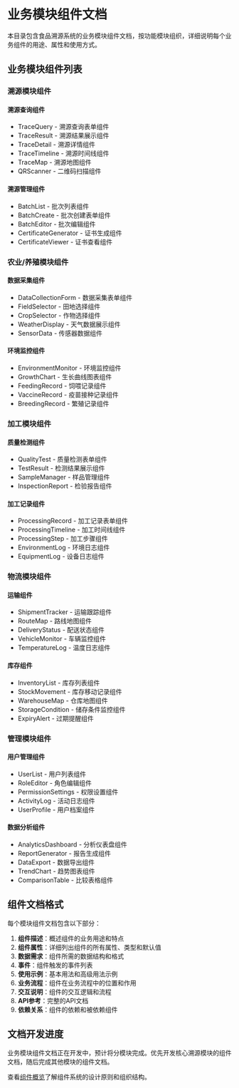 # 业务模块组件文档

<!-- updated for: 项目重构阶段一 - 文档统一与更新 -->

本目录包含食品溯源系统的业务模块组件文档，按功能模块组织，详细说明每个业务组件的用途、属性和使用方式。

## 业务模块组件列表

### 溯源模块组件

#### 溯源查询组件
- TraceQuery - 溯源查询表单组件
- TraceResult - 溯源结果展示组件
- TraceDetail - 溯源详情组件
- TraceTimeline - 溯源时间线组件
- TraceMap - 溯源地图组件
- QRScanner - 二维码扫描组件

#### 溯源管理组件
- BatchList - 批次列表组件
- BatchCreate - 批次创建表单组件
- BatchEditor - 批次编辑组件
- CertificateGenerator - 证书生成组件
- CertificateViewer - 证书查看组件

### 农业/养殖模块组件

#### 数据采集组件
- DataCollectionForm - 数据采集表单组件
- FieldSelector - 田地选择组件
- CropSelector - 作物选择组件
- WeatherDisplay - 天气数据展示组件
- SensorData - 传感器数据组件

#### 环境监控组件
- EnvironmentMonitor - 环境监控组件
- GrowthChart - 生长曲线图表组件
- FeedingRecord - 饲喂记录组件
- VaccineRecord - 疫苗接种记录组件
- BreedingRecord - 繁殖记录组件

### 加工模块组件

#### 质量检测组件
- QualityTest - 质量检测表单组件
- TestResult - 检测结果展示组件
- SampleManager - 样品管理组件
- InspectionReport - 检验报告组件

#### 加工记录组件
- ProcessingRecord - 加工记录表单组件
- ProcessingTimeline - 加工时间线组件
- ProcessingStep - 加工步骤组件
- EnvironmentLog - 环境日志组件
- EquipmentLog - 设备日志组件

### 物流模块组件

#### 运输组件
- ShipmentTracker - 运输跟踪组件
- RouteMap - 路线地图组件
- DeliveryStatus - 配送状态组件
- VehicleMonitor - 车辆监控组件
- TemperatureLog - 温度日志组件

#### 库存组件
- InventoryList - 库存列表组件
- StockMovement - 库存移动记录组件
- WarehouseMap - 仓库地图组件
- StorageCondition - 储存条件监控组件
- ExpiryAlert - 过期提醒组件

### 管理模块组件

#### 用户管理组件
- UserList - 用户列表组件
- RoleEditor - 角色编辑组件
- PermissionSettings - 权限设置组件
- ActivityLog - 活动日志组件
- UserProfile - 用户档案组件

#### 数据分析组件
- AnalyticsDashboard - 分析仪表盘组件
- ReportGenerator - 报告生成组件
- DataExport - 数据导出组件
- TrendChart - 趋势图表组件
- ComparisonTable - 比较表格组件

## 组件文档格式

每个模块组件文档包含以下部分：

1. **组件描述**：概述组件的业务用途和特点
2. **组件属性**：详细列出组件的所有属性、类型和默认值
3. **数据需求**：组件所需的数据结构和格式
4. **事件**：组件触发的事件列表
5. **使用示例**：基本用法和高级用法示例
6. **业务流程**：组件在业务流程中的位置和作用
7. **交互说明**：组件的交互逻辑和流程
8. **API参考**：完整的API文档
9. **依赖关系**：组件的依赖和被依赖组件

## 文档开发进度

业务模块组件文档正在开发中，预计将分模块完成。优先开发核心溯源模块的组件文档，随后完成其他模块的组件文档。

查看[组件概览](../overview.md)了解组件系统的设计原则和组织结构。 